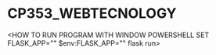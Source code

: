 # CP353_WEBTECNOLOGY
<HOW TO RUN PROGRAM WITH WINDOW POWERSHELL
SET FLASK_APP=""
$env:FLASK_APP=""
flask run>